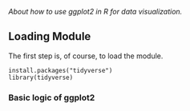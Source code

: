 *About how to use ggplot2 in R for data visualization.*
<br>
<r>
## **Loading Module**  

The first step is, of course, to load the module.

```
install.packages("tidyverse")
library(tidyverse)
```

### Basic logic of ggplot2



